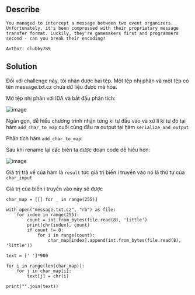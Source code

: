 ## Describe
```
You managed to intercept a message between two event organizers. Unfortunately, it's been compressed with their proprietary message transfer format. Luckily, they're gamemakers first and programmers second - can you break their encoding?

Author: clubby789
```

## Solution 

Đối với challenge này, tôi nhận được hai tệp. Một tệp nhị phân và một tệp có tên message.txt.cz chứa dữ liệu được mã hóa.

Mở tệp nhị phân với IDA và bắt đầu phân tích:

![image](https://github.com/datvn09/CTF_writeup/assets/157048397/cd9b5a1c-6a67-4588-94d9-820f833e5f18)

Ngắn gọn, dễ hiểu chương trình nhận từng kí tự đầu vào và xử lí kí tự đó tại hàm 
`add_char_to_map` cuối cùng đầu ra output tại hàm `serialize_and_output`

Phân tích hàm `add_char_to_map`:

Sau khi rename lại các biến ta được đoạn code dễ hiểu hơn:

![image](https://github.com/datvn09/CTF_writeup/assets/157048397/f008759e-1454-4895-b4f2-391c2c7b4b6c)

Giá trị trả về của hàm là `result` tức giá trị biến i truyền vào nó là thứ tự của `char_input`

Giá trị của biến i truyền vào này sẽ được 








```
char_map = [[] for _ in range(255)]

with open("message.txt.cz", "rb") as file:
    for index in range(255):
        count = int.from_bytes(file.read(8), 'little')
        print(chr(index), count)
        if count != 0:
            for i in range(count):
                char_map[index].append(int.from_bytes(file.read(8), 'little'))

text = [' ']*900

for i in range(len(char_map)):
    for j in char_map[i]:
        text[j] = chr(i)

print("".join(text))

```
